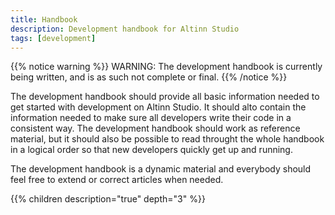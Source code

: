 ```yaml
---
title: Handbook
description: Development handbook for Altinn Studio
tags: [development]
---
```


{{% notice warning %}}
WARNING: The development handbook is currently being written, and is as such not complete or final.
{{% /notice %}}

The development handbook should provide all basic information needed to get started with development on Altinn Studio. It should alto contain the information needed to make sure all developers write their code in a consistent way. The development handbook should work as reference material, but it should also be possible to read throught the whole handbook in a logical order so that new developers quickly get up and running.

The development handbook is a dynamic material and everybody should feel free to extend or correct articles when needed.

{{% children description="true" depth="3" %}}